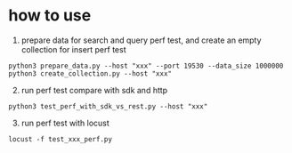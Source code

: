 

# how to use

1. prepare data for search and query perf test, and create an empty collection for insert perf test
```shell
python3 prepare_data.py --host "xxx" --port 19530 --data_size 1000000
python3 create_collection.py --host "xxx"
```

2. run perf test compare with sdk and http
```shell
python3 test_perf_with_sdk_vs_rest.py --host "xxx"
````

3. run perf test with locust
```shell
locust -f test_xxx_perf.py
```

